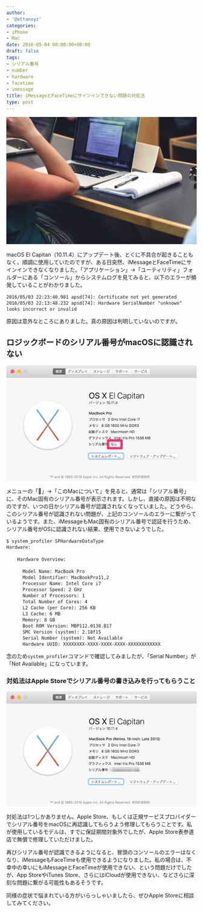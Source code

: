 ```yaml
---
author:
- '@ottanxyz'
categories:
- iPhone
- Mac
date: 2016-05-04 00:00:00+00:00
draft: false
tags:
- シリアル番号
- number
- hardware
- facetime
- imessage
title: iMessageとFaceTimeにサインインできない問題の対処法
type: post
---
```


![](160504-5729ee8b0122f.jpg)






macOS El Capitan（10.11.4）にアップデート後、とくに不具合が起きることもなく、順調に使用していたのですが、ある日突然、iMessageとFaceTimeにサインインできなくなりました。「アプリケーション」→「ユーティリティ」フォルダーにある「コンソール」からシステムログを見てみると、以下のエラーが頻発していることがわかりました。





    2016/05/03 22:23:40.981 apsd[74]: Certificate not yet generated
    2016/05/03 22:13:48.232 apsd[74]: Hardware SerialNumber "unknown" looks incorrect or invalid





原因は意外なところにありました。真の原因は判明していないのですが。





## ロジックボードのシリアル番号がmacOSに認識されない





![](160504-5729ee8b92e3e.png)






メニューの「」→「このMacについて」を見ると、通常は「シリアル番号」に、そのMac固有のシリアル番号が表示されます。しかし、直接の原因は不明なのですが、いつの日かシリアル番号が認識されなくなっていました。どうやら、このシリアル番号が認識されない問題が、上記のコンソールのエラーに繋がっているようです。また、iMessageもMac固有のシリアル番号で認証を行うため、シリアル番号がOSに認識されない結果、使用できないようでした。





    $ system_profiler SPHardwareDataType
    Hardware:

        Hardware Overview:

          Model Name: MacBook Pro
          Model Identifier: MacBookPro11,2
          Processor Name: Intel Core i7
          Processor Speed: 2 GHz
          Number of Processors: 1
          Total Number of Cores: 4
          L2 Cache (per Core): 256 KB
          L3 Cache: 6 MB
          Memory: 8 GB
          Boot ROM Version: MBP112.0138.B17
          SMC Version (system): 2.18f15
          Serial Number (system): Not Available
          Hardware UUID: XXXXXXXX-XXXX-XXXX-XXXX-XXXXXXXXXXXX





念のため`system_profiler`コマンドで確認してみましたが、「Serial Number」が「Not Available」になっています。





### 対処法はApple Storeでシリアル番号の書き込みを行ってもらうこと





![](160504-5729ee8d17d94.png)






対処法は1つしかありません。Apple Store、もしくは正規サービスプロバイダーでシリアル番号をmacOSに再認識してもらうよう修理してもらうことです。私が使用しているモデルは、すでに保証期間対象外でしたが、Apple Store表参道店で無償で修理していただけました。





再びシリアル番号が認識できるようになると、冒頭のコンソールのエラーはなくなり、iMessageもFaceTimeも使用できるようになりました。私の場合は、不幸中の幸いにもiMessageとFaceTimeが使用できない、という問題だけでしたが、App StoreやiTunes Store、さらにはiCloudが使用できない、などさらに深刻な問題に繋がる可能性もあるそうです。





同様の症状で悩まれている方がいらっしゃいましたら、ぜひApple Storeに相談してみてください。